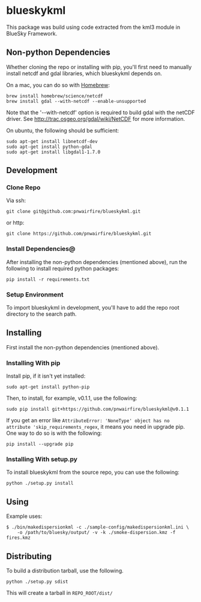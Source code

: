 # blueskykml

This package was build using code extracted from the kml3 module in BlueSky
Framework.

## Non-python Dependencies

Whether cloning the repo or installing with pip, you'll first need to
manually install netcdf and gdal libraries, which blueskykml depends on.

On a mac, you can do so with [Homebrew](http://brew.sh/):

    brew install homebrew/science/netcdf
    brew install gdal --with-netcdf --enable-unsupported

Note that the '--with-netcdf' option is required to build gdal with the
netCDF driver. See http://trac.osgeo.org/gdal/wiki/NetCDF for more information.

On ubuntu, the following should be sufficient:

    sudo apt-get install libnetcdf-dev
    sudo apt-get install python-gdal
    sudo apt-get install libgdal1-1.7.0

## Development

### Clone Repo

Via ssh:

    git clone git@github.com:pnwairfire/blueskykml.git

or http:

    git clone https://github.com/pnwairfire/blueskykml.git

### Install Dependencies@

After installing the non-python dependencies (mentioned above), run the
following to install required python packages:

    pip install -r requirements.txt

### Setup Environment

To import blueskykml in development, you'll have to add the repo root
directory to the search path.

## Installing

First install the non-python dependencies (mentioned above).

### Installing With pip

Install pip, if it isn't yet installed:

    sudo apt-get install python-pip

Then, to install, for example, v0.1.1, use the following:

    sudo pip install git+https://github.com/pnwairfire/blueskykml@v0.1.1

If you get an error like    ```AttributeError: 'NoneType' object has no attribute 'skip_requirements_regex```, it means you need in upgrade pip.  One way to do so is with the following:

    pip install --upgrade pip

### Installing With setup.py

To install blueskykml from the source repo, you can use the following:

    python ./setup.py install

## Using

Example uses:

    $ ./bin/makedispersionkml -c ./sample-config/makedispersionkml.ini \
        -o /path/to/bluesky/output/ -v -k ./smoke-dispersion.kmz -f fires.kmz

## Distributing

To build a distribution tarball, use the following.

    python ./setup.py sdist

This will create a tarball in ```REPO_ROOT/dist/```
